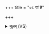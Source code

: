 +++
title = "०८ यां ते"

+++
<details><summary>मूलम् (VS)</summary>

यां ते॑ कृ॒त्यां कूपे॑ऽवद॒धुः श्म॑शा॒ने वा॑ निच॒ख्नुः। सद्म॑नि कृ॒त्यां यां च॒क्रुः पुनः॒ प्रति॑ हरामि॒ ताम् ॥
</details>